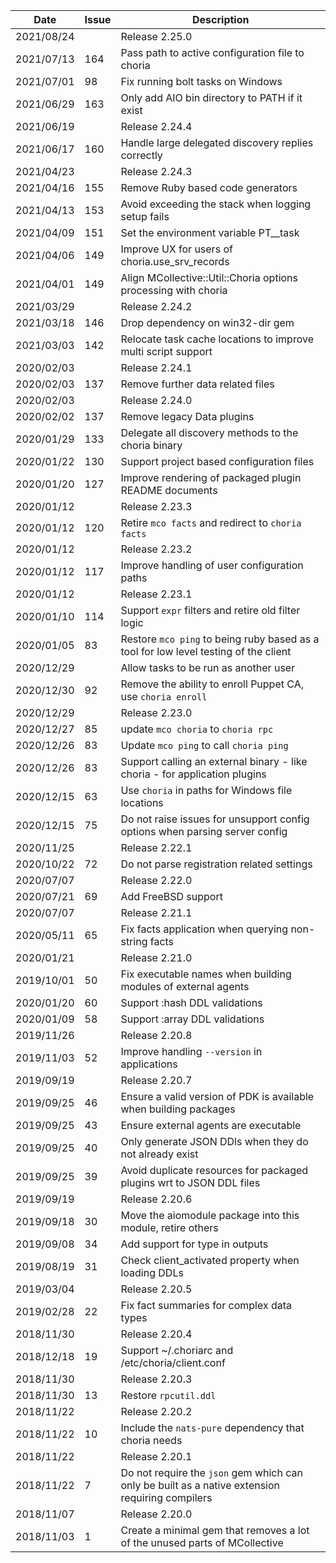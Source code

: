 |Date      |Issue |Description                                                                                              |
|----------|------|---------------------------------------------------------------------------------------------------------|
|2021/08/24|      |Release 2.25.0                                                                                           |
|2021/07/13|164   |Pass path to active configuration file to choria                                                         |
|2021/07/01|98    |Fix running bolt tasks on Windows                                                                        |
|2021/06/29|163   |Only add AIO bin directory to PATH if it exist                                                           |
|2021/06/19|      |Release 2.24.4                                                                                           |
|2021/06/17|160   |Handle large delegated discovery replies correctly                                                       |
|2021/04/23|      |Release 2.24.3                                                                                           |
|2021/04/16|155   |Remove Ruby based code generators                                                                        |
|2021/04/13|153   |Avoid exceeding the stack when logging setup fails                                                       |
|2021/04/09|151   |Set the environment variable PT__task                                                                    |
|2021/04/06|149   |Improve UX for users of choria.use_srv_records                                                           |
|2021/04/01|149   |Align MCollective::Util::Choria options processing with choria                                           |
|2021/03/29|      |Release 2.24.2                                                                                           |
|2021/03/18|146   |Drop dependency on win32-dir gem                                                                         |
|2021/03/03|142   |Relocate task cache locations to improve multi script support                                            |
|2020/02/03|      |Release 2.24.1                                                                                           |
|2020/02/03|137   |Remove further data related files                                                                        |
|2020/02/03|      |Release 2.24.0                                                                                           |
|2020/02/02|137   |Remove legacy Data plugins                                                                               |
|2020/01/29|133   |Delegate all discovery methods to the choria binary                                                      |
|2020/01/22|130   |Support project based configuration files                                                                |
|2020/01/20|127   |Improve rendering of packaged plugin README documents                                                    |
|2020/01/12|      |Release 2.23.3                                                                                           |
|2020/01/12|120   |Retire `mco facts` and redirect to `choria facts`                                                        |
|2020/01/12|      |Release 2.23.2                                                                                           |
|2020/01/12|117   |Improve handling of user configuration paths                                                             |
|2020/01/12|      |Release 2.23.1                                                                                           |
|2020/01/10|114   |Support `expr` filters and retire old filter logic                                                       |
|2020/01/05|83    |Restore `mco ping` to being ruby based as a tool for low level testing of the client                     |
|2020/12/29|      |Allow tasks to be run as another user                                                                    |
|2020/12/30|92    |Remove the ability to enroll Puppet CA, use `choria enroll`                                              |
|2020/12/29|      |Release 2.23.0                                                                                           |
|2020/12/27|85    |update `mco choria` to `choria rpc`                                                                      |
|2020/12/26|83    |Update `mco ping` to call `choria ping`                                                                  |
|2020/12/26|83    |Support calling an external binary - like choria - for application plugins                               |
|2020/12/15|63    |Use `choria` in paths for Windows file locations                                                         |
|2020/12/15|75    |Do not raise issues for unsupport config options when parsing server config                              |
|2020/11/25|      |Release 2.22.1                                                                                           |
|2020/10/22|72    |Do not parse registration related settings                                                               |
|2020/07/07|      |Release 2.22.0                                                                                           |
|2020/07/21|69    |Add FreeBSD support                                                                                      |
|2020/07/07|      |Release 2.21.1                                                                                           |
|2020/05/11|65    |Fix facts application when querying non-string facts                                                     |
|2020/01/21|      |Release 2.21.0                                                                                           |
|2019/10/01|50    |Fix executable names when building modules of external agents                                            |
|2020/01/20|60    |Support :hash DDL validations                                                                            |
|2020/01/09|58    |Support :array DDL validations                                                                           |
|2019/11/26|      |Release 2.20.8                                                                                           |
|2019/11/03|52    |Improve handling `--version` in applications                                                             |
|2019/09/19|      |Release 2.20.7                                                                                           |
|2019/09/25|46    |Ensure a valid version of PDK is available when building packages                                        |
|2019/09/25|43    |Ensure external agents are executable                                                                    |
|2019/09/25|40    |Only generate JSON DDls when they do not already exist                                                   |
|2019/09/25|39    |Avoid duplicate resources for packaged plugins wrt to JSON DDL files                                     |
|2019/09/19|      |Release 2.20.6                                                                                           |
|2019/09/18|30    |Move the aiomodule package into this module, retire others                                               |
|2019/09/08|34    |Add support for type in outputs                                                                          |
|2019/08/19|31    |Check client_activated property when loading DDLs                                                        |
|2019/03/04|      |Release 2.20.5                                                                                           |
|2019/02/28|22    |Fix fact summaries for complex data types                                                                |
|2018/11/30|      |Release 2.20.4                                                                                           |
|2018/12/18|19    |Support ~/.choriarc and /etc/choria/client.conf                                                          |
|2018/11/30|      |Release 2.20.3                                                                                           |
|2018/11/30|13    |Restore `rpcutil.ddl`                                                                                    |
|2018/11/22|      |Release 2.20.2                                                                                           |
|2018/11/22|10    |Include the `nats-pure` dependency that choria needs                                                     |
|2018/11/22|      |Release 2.20.1                                                                                           |
|2018/11/22|7     |Do not require the `json` gem which can only be built as a native extension requiring compilers          |
|2018/11/07|      |Release 2.20.0                                                                                           |
|2018/11/03|1     |Create a minimal gem that removes a lot of the unused parts of MCollective                               |

